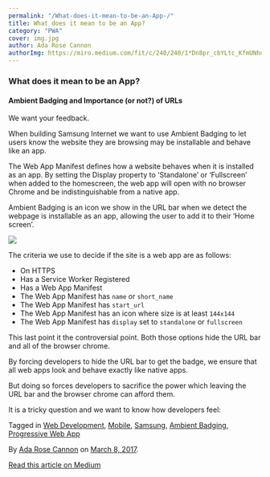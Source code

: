 ```yaml
---
permalink: "/What-does-it-mean-to-be-an-App-/"
title: What does it mean to be an App?
category: "PWA"
cover: img.jpg
author: Ada Rose Cannon
authorImg: https://miro.medium.com/fit/c/240/240/1*Dn8pr_cbYLtc_KfmUNhnBA.png
---
```


### What does it mean to be an App?

#### Ambient Badging and Importance (or not?) of URLs

We want your feedback.

When building Samsung Internet we want to use Ambient Badging to let users know the website they are browsing may be installable and behave like an app.

The Web App Manifest defines how a website behaves when it is installed as an app. By setting the Display property to ‘Standalone’ or ‘Fullscreen’ when added to the homescreen, the web app will open with no browser Chrome and be indistinguishable from a native app.

Ambient Badging is an icon we show in the URL bar when we detect the webpage is installable as an app, allowing the user to add it to their ‘Home screen’.

![](https://cdn-images-1.medium.com/max/800/1*nA-iavAK6cLQusH3NYG-Ew.png)

The criteria we use to decide if the site is a web app are as follows:

*   On HTTPS
*   Has a Service Worker Registered
*   Has a Web App Manifest
*   The Web App Manifest has `name` or `short_name`
*   The Web App Manifest has `start_url`
*   The Web App Manifest has an icon where size is at least `144x144`
*   The Web App Manifest has `display` set to `standalone` or `fullscreen`

This last point it the controversial point. Both those options hide the URL bar and all of the browser chrome.

By forcing developers to hide the URL bar to get the badge, we ensure that all web apps look and behave exactly like native apps.

But doing so forces developers to sacrifice the power which leaving the URL bar and the browser chrome can afford them.

It is a tricky question and we want to know how developers feel:

Tagged in [Web Development](https://medium.com/tag/web-development), [Mobile](https://medium.com/tag/mobile), [Samsung](https://medium.com/tag/samsung), [Ambient Badging](https://medium.com/tag/ambient-badging), [Progressive Web App](https://medium.com/tag/progressive-web-app)

By [Ada Rose Cannon](https://medium.com/@Lady_Ada_King) on [March 8, 2017](https://medium.com/p/ace43eb6b94d).

[Read this article on Medium](https://medium.com/@Lady_Ada_King/what-does-it-mean-to-be-an-app-ace43eb6b94d)
